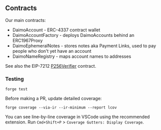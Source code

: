 ## Contracts

Our main contracts:

- DaimoAccount - ERC-4337 contract wallet
- DaimoAccountFactory - deploys DaimoAccounts behind an ERC1967Proxy
- DaimoEphemeralNotes - stores notes aka Payment Links, used to pay people who don't yet have an account
- DaimoNameRegistry - maps account names to addresses

See also the EIP-7212 [P256Verifier](https://github.com/daimo-eth/eip-7212) contract.

### Testing

```
forge test
```

Before making a PR, update detailed coverage:

```
forge coverage --via-ir --ir-minimum --report lcov
```

You can see line-by-line coverage in VSCode using the recommended extension. Run
`Cmd+Shift+P` > `Coverage Gutters: Display Coverage`.
